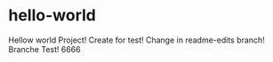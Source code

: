# hello-world
Hellow world Project!
Create for test!
Change in readme-edits branch!
Branche Test! 6666
